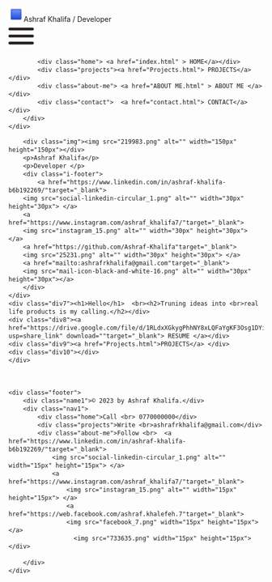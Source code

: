 <!DOCTYPE html>
<html lang="en">
<head>
    <meta charset="UTF-8">
    <meta http-equiv="X-UA-Compatible" content="IE=edge">
    <meta name="viewport" content="width=device-width, initial-scale=1.0">
    <link rel="stylesheet" href="style.css">
    <title>Portfolio</title>
    
    
</head>
<body>
    <div class="header">
        <div class="name"><img src="blue-square-emoji.png" alt="" width="30px" height="30px">Ashraf Khalifa / Developer</div>
        <div class="b"> <img src="menu_14.png" width="50px" height="50px"></div>
        <div class="nav">
            
            <div class="home"> <a href="index.html" > HOME</a></div>
            <div class="projects"><a href="Projects.html"> PROJECTS</a></div>
            <div class="about-me"> <a href="ABOUT ME.html" > ABOUT ME </a></div>
            <div class="contact">  <a href="contact.html"> CONTACT</a></div>
        </div>  
    </div>

    
<div class="parent">
    <div class="div1"> </div>
    <div class="div2">
        
        <div class="img"><img src="219983.png" alt="" width="150px" height="150px"></div>
        <p>Ashraf Khalifa</p> 
        <p>Developer </p>
        <div class="i-footer">
            <a href="https://www.linkedin.com/in/ashraf-khalifa-b6b192269/"target="_blank">
        <img src="social-linkedin-circular_1.png" alt="" width="30px" height="30px"> </a> 
        <a href="https://www.instagram.com/ashraf_khalifa7/"target="_blank">
        <img src="instagram_15.png" alt="" width="30px" height="30px"> </a>
        <a href="https://github.com/Ashraf-Khalifa"target="_blank">
        <img src="25231.png" alt="" width="30px" height="30px"> </a>
        <a href="mailto:ashrafrkhalifa@gmail.com"target="_blank">
        <img src="mail-icon-black-and-white-16.png" alt="" width="30px" height="30px"></a>
        </div>
    </div>
    <div class="div7"><h1>Hello</h1>  <br><h2>Truning ideas into <br>real life products is my calling.</h2></div>
    <div class="div8"><a href="https://drive.google.com/file/d/1RLdxXGkygPhhNY8xLQFaYgKF3Osg1DYi/view?usp=share_link" download=""target="_blank"> RESUME </a></div>
    <div class="div9"><a href="Projects.html">PROJECTS</a> </div>
    <div class="div10"></div>
    </div>
    
    

    <div class="footer">
        <div class="name1">© 2023 by Ashraf Khalifa.</div>
        <div class="nav1">
            <div class="home">Call <br> 0770000000</div>
            <div class="projects">Write <br>ashrafrkhalifa@gmail.com</div>
            <div class="about-me">Follow <br>  <a href="https://www.linkedin.com/in/ashraf-khalifa-b6b192269/"target="_blank">
                <img src="social-linkedin-circular_1.png" alt="" width="15px" height="15px"> </a> 
                <a href="https://www.instagram.com/ashraf_khalifa7/"target="_blank">
                    <img src="instagram_15.png" alt="" width="15px" height="15px"> </a>
                    <a href="https://web.facebook.com/ashraf.khalefeh.7"target="_blank">
                    <img src="facebook_7.png" width="15px" height="15px"></a>
                      <img src="733635.png" width="15px" height="15px"> </div>
            
        </div>  
    </div>
</body>
</html>
